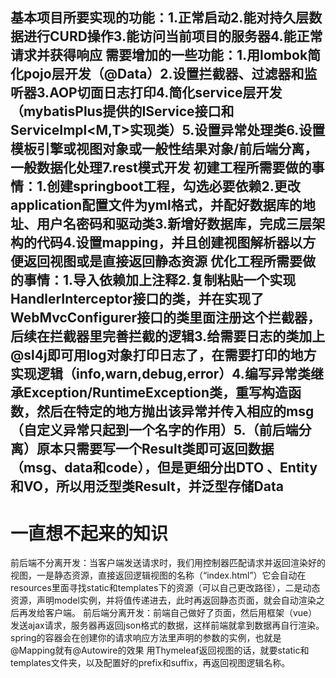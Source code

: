基本项目所要实现的功能：1.正常启动2.能对持久层数据进行CURD操作3.能访问当前项目的服务器4.能正常请求并获得响应
需要增加的一些功能：1.用lombok简化pojo层开发（@Data）2.设置拦截器、过滤器和监听器3.AOP切面日志打印4.简化service层开发（mybatisPlus提供的IService<T>接口和ServiceImpl<M,T>实现类）5.设置异常处理类6.设置模板引擎或视图对象或一般性结果对象/前后端分离，一般数据化处理7.rest模式开发
初建工程所需要做的事情：1.创建springboot工程，勾选必要依赖2.更改application配置文件为yml格式，并配好数据库的地址、用户名密码和驱动类3.新增好数据库，完成三层架构的代码4.设置mapping，并且创建视图解析器以方便返回视图或是直接返回静态资源
优化工程所需要做的事情：1.导入依赖加上注释2.复制粘贴一个实现HandlerInterceptor接口的类，并在实现了WebMvcConfigurer接口的类里面注册这个拦截器，后续在拦截器里完善拦截的逻辑3.给需要日志的类加上@sl4j即可用log对象打印日志了，在需要打印的地方实现逻辑（info,warn,debug,error）4.编写异常类继承Exception/RuntimeException类，重写构造函数，然后在特定的地方抛出该异常并传入相应的msg（自定义异常只起到一个名字的作用）5.（前后端分离）原本只需要写一个Result类即可返回数据（msg、data和code），但是更细分出DTO 、Entity和VO，所以用泛型类Result<T>，并泛型存储Data
---
# 一直想不起来的知识
前后端不分离开发：当客户端发送请求时，我们用控制器匹配请求并返回渲染好的视图，一是静态资源，直接返回逻辑视图的名称（“index.html”）它会自动在resources里面寻找static和templates下的资源（可以自己更改路径），二是动态资源，声明model实例，并将值传递进去，此时再返回静态页面，就会自动渲染之后再发给客户端。
前后端分离开发：前端自己做好了页面，然后用框架（vue）发送ajax请求，服务器再返回json格式的数据，这样前端就拿到数据再自行渲染。
spring的容器会在创建你的请求响应方法里声明的参数的实例，也就是@Mapping就有@Autowire的效果
用Thymeleaf返回视图的话，就要static和templates文件夹，以及配置好的prefix和suffix，再返回视图逻辑名称。

